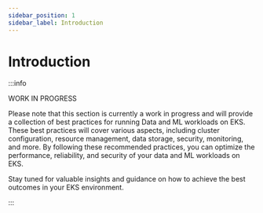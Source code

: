 ```yaml
---
sidebar_position: 1
sidebar_label: Introduction
---
```


# Introduction

:::info

WORK IN PROGRESS

Please note that this section is currently a work in progress and will provide a collection of best practices for running Data and ML workloads on EKS.
These best practices will cover various aspects, including cluster configuration, resource management, data storage, security, monitoring, and more.
By following these recommended practices, you can optimize the performance, reliability, and security of your data and ML workloads on EKS.

Stay tuned for valuable insights and guidance on how to achieve the best outcomes in your EKS environment.

:::
